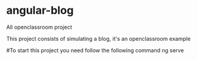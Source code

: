 # angular-blog
All openclassroom project

This project consists of simulating a blog, it's an openclassroom example

#To start this project you need follow the following command
ng serve
